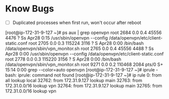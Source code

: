 
# Know Bugs
 - [ ] Duplicated processes when first run, won't occur after reboot

[root@ip-172-31-9-127 ~]# ps aux | grep openvpn
root      2684  0.0  0.4  45556  4476 ?        Ss   Apr28   0:15 /usr/sbin/openvpn --config /data/openvpn/etc/client-static.conf
root      2705  0.0  0.3 115224  3116 ?        S    Apr28   0:00 /bin/bash /data/openvpn/sbin/vpn_monitor.sh
root      2765  0.0  0.4  45556  4488 ?        Ss   Apr28   0:00 /usr/sbin/openvpn --config /data/openvpn/etc/client-static.conf
root      2778  0.0  0.3 115220  3156 ?        S    Apr28   0:00 /bin/bash /data/openvpn/sbin/vpn_monitor.sh
root      9271  0.0  0.2 110468  2084 pts/0    S+   15:14   0:00 grep --color=auto openvpn
[root@ip-172-31-9-127 ~]# iprule
-bash: iprule: command not found
[root@ip-172-31-9-127 ~]# ip rule
0:      from all lookup local
32762:  from 172.31.9.127 lookup main
32763:  from 172.31.0.0/16 lookup vpn
32764:  from 172.31.9.127 lookup main
32765:  from 172.31.0.0/16 lookup vpn
